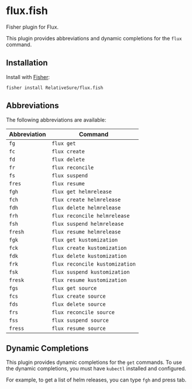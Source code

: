 # flux.fish

Fisher plugin for Flux.

This plugin provides abbreviations and dynamic completions for the `flux` command.

## Installation

Install with [Fisher](https://github.com/jorgebucaran/fisher):

```fish
fisher install RelativeSure/flux.fish
```

## Abbreviations

The following abbreviations are available:

| Abbreviation | Command |
|---|---|
| `fg` | `flux get` |
| `fc` | `flux create` |
| `fd` | `flux delete` |
| `fr` | `flux reconcile` |
| `fs` | `flux suspend` |
| `fres` | `flux resume` |
| `fgh` | `flux get helmrelease` |
| `fch` | `flux create helmrelease` |
| `fdh` | `flux delete helmrelease` |
| `frh` | `flux reconcile helmrelease` |
| `fsh` | `flux suspend helmrelease` |
| `fresh` | `flux resume helmrelease` |
| `fgk` | `flux get kustomization` |
| `fck` | `flux create kustomization` |
| `fdk` | `flux delete kustomization` |
| `frk` | `flux reconcile kustomization` |
| `fsk` | `flux suspend kustomization` |
| `fresk` | `flux resume kustomization` |
| `fgs` | `flux get source` |
| `fcs` | `flux create source` |
| `fds` | `flux delete source` |
| `frs` | `flux reconcile source` |
| `fss` | `flux suspend source` |
| `fress` | `flux resume source` |

## Dynamic Completions

This plugin provides dynamic completions for the `get` commands. To use the dynamic completions, you must have `kubectl` installed and configured.

For example, to get a list of helm releases, you can type `fgh` and press tab.

